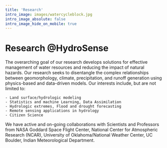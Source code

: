 ```yaml
---
title: 'Research'
intro_image: images/watercycleblock.jpg
intro_image_absolute: false
intro_image_hide_on_mobile: true
---
```

# Research @HydroSense

The overarching goal of our research develops solutions for effective management of water resources and reducing the impact of natural hazards. Our research seeks to disentangle the complex relationships between geomorphology, climate, precipitation, and runoff generation using physics-based and data-driven models. Our interests include, but are not limited to:

	- Land surface/hydrologic modeling
	- Statistics and machine Learning, Data Assimilation
	- Hydrologic extremes, Flood and drought forecasting
	- Remote sensing applications in hydrology
	- Citizen Science


We have active and on-going collaborations with Scientists and Professors from NASA Goddard Space Flight Center, National Center for Atmospheric Research (NCAR), University of Oklahoma/National Weather Center, UC Boulder, Indian Meteorological Department.

